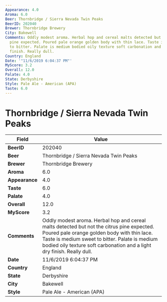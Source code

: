 ```yaml
---
Appearance: 4.0
Aroma: 6.0
Beer: Thornbridge / Sierra Nevada Twin Peaks
BeerID: 202040
Brewer: Thornbridge Brewery
City: Bakewell
Comments: Oddly modest aroma. Herbal hop and cereal malts detected but not the citrus
  pine expected. Poured pale orange golden body with thin lace. Taste is medium sweet
  to bitter. Palate is medium bodied oily texture soft carbonation and a light dry
  finish. Really dull.
Country: England
Date: '"11/6/2019 6:04:37 PM"'
MyScore: 3.2
Overall: 12.0
Palate: 4.0
State: Derbyshire
Style: Pale Ale - American (APA)
Taste: 6.0
---
```


# Thornbridge / Sierra Nevada Twin Peaks

| Field         | Value |
|---------------|-------|
| **BeerID** | 202040 |
| **Beer** | Thornbridge / Sierra Nevada Twin Peaks |
| **Brewer** | Thornbridge Brewery |
| **Aroma** | 6.0 |
| **Appearance** | 4.0 |
| **Taste** | 6.0 |
| **Palate** | 4.0 |
| **Overall** | 12.0 |
| **MyScore** | 3.2 |
| **Comments** | Oddly modest aroma. Herbal hop and cereal malts detected but not the citrus pine expected. Poured pale orange golden body with thin lace. Taste is medium sweet to bitter. Palate is medium bodied oily texture soft carbonation and a light dry finish. Really dull. |
| **Date** | 11/6/2019 6:04:37 PM |
| **Country** | England |
| **State** | Derbyshire |
| **City** | Bakewell |
| **Style** | Pale Ale - American (APA) |
